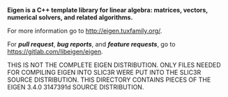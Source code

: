 **Eigen is a C++ template library for linear algebra: matrices, vectors, numerical solvers, and related algorithms.**

For more information go to http://eigen.tuxfamily.org/.

For ***pull request***, ***bug reports***, and ***feature requests***, go to https://gitlab.com/libeigen/eigen.

THIS IS NOT THE COMPLETE EIGEN DISTRIBUTION. ONLY FILES NEEDED FOR COMPILING EIGEN INTO SLIC3R WERE PUT INTO THE SLIC3R SOURCE DISTRIBUTION.
THIS DIRECTORY CONTAINS PIECES OF THE EIGEN 3.4.0 3147391d SOURCE DISTRIBUTION.
